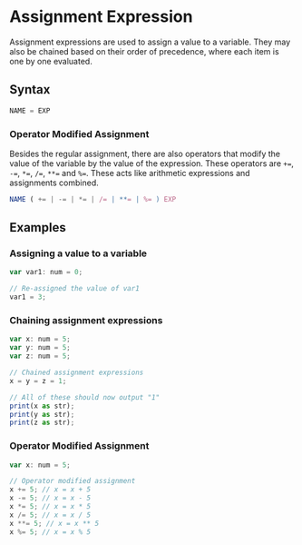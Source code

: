 # Assignment Expression

Assignment expressions are used to assign a value to a variable. They may also be chained based on their order of
precedence, where each item is one by one evaluated.

## Syntax

```ts
NAME = EXP
```

### Operator Modified Assignment

Besides the regular assignment, there are also operators that modify the value of the variable by the value of the
expression. These operators are `+=`, `-=`, `*=`, `/=`, `**=` and `%=`. These acts like arithmetic
expressions and assignments combined.

```ts
NAME ( += | -= | *= | /= | **= | %= ) EXP
```

## Examples

### Assigning a value to a variable

```ts
var var1: num = 0;

// Re-assigned the value of var1
var1 = 3;
```

### Chaining assignment expressions

```ts
var x: num = 5;
var y: num = 5;
var z: num = 5;

// Chained assignment expressions
x = y = z = 1;

// All of these should now output "1"
print(x as str);
print(y as str);
print(z as str);
```

### Operator Modified Assignment

```ts
var x: num = 5;

// Operator modified assignment
x += 5; // x = x + 5
x -= 5; // x = x - 5
x *= 5; // x = x * 5
x /= 5; // x = x / 5
x **= 5; // x = x ** 5
x %= 5; // x = x % 5
```
